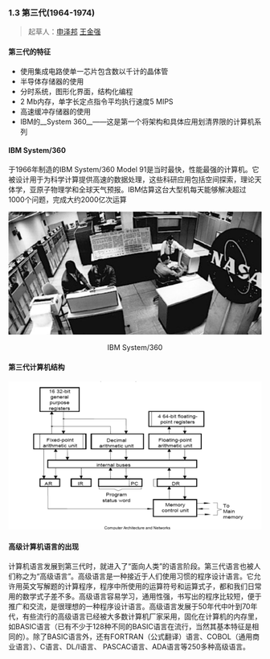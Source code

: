 ### 1.3 第三代(1964-1974)
> 起草人：[申泽邦](mailto:shenzb12@lzu.edu.cn)
> [王金强](mailto:shenzb12@lzu.edu.cn)


#### 第三代的特征
* 使用集成电路使单一芯片包含数以千计的晶体管
* 半导体存储器的使用
* 分时系统，图形化界面，结构化编程
* 2 Mb内存，单字长定点指令平均执行速度5 MIPS
* 高速缓冲存储器的使用
* IBM的__System 360__——这是第一个将架构和具体应用划清界限的计算机系列

#### IBM System/360
于1966年制造的IBM System/360 Model 91是当时最快，性能最强的计算机。它被设计用于为科学计算提供高速的数据处理，这些科研应用包括空间探索，理论天体学，亚原子物理学和全球天气预报。IBM估算这台大型机每天能够解决超过1000个问题，完成大约2000亿次运算

 
![IBM System/360](images/System360.png "IBM System/360")
<center>IBM System/360</center>

#### 第三代计算机结构
![arch](images/3th.png )

#### 高级计算机语言的出现
计算机语言发展到第三代时，就进入了“面向人类”的语言阶段。第三代语言也被人们称之为“高级语言”。高级语言是一种接近于人们使用习惯的程序设计语言。它允许用英文写解题的计算程序，程序中所使用的运算符号和运算式子，都和我们日常用的数学式子差不多。高级语言容易学习，通用性强，书写出的程序比较短，便于推广和交流，是很理想的一种程序设计语言。高级语言发展于50年代中叶到70年代，有些流行的高级语言已经被大多数计算机厂家采用，固化在计算机的内存里，如BASIC语言（已有不少于128种不同的BASIC语言在流行，当然其基本特征是相同的）。除了BASIC语言外，还有FORTRAN（公式翻译）语言、COBOL（通用商业语言）、C语言、DL/I语言、 PASCAC语言、ADA语言等250多种高级语言。

